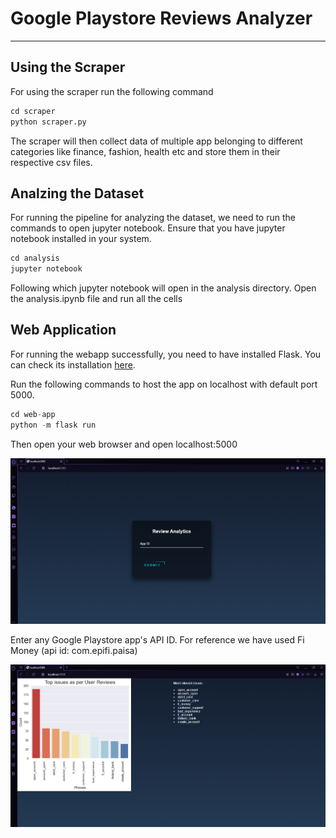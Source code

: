 # Google Playstore Reviews Analyzer

---

## Using the Scraper

For using the scraper run the following command

```python
cd scraper
python scraper.py
```

The scraper will then collect data of multiple app belonging to different categories like finance, fashion, health etc and store them in their
respective csv files.

## Analzing the Dataset

For running the pipeline for analyzing the dataset, we need to run the commands to open jupyter notebook.
Ensure that you have jupyter notebook installed in your system.

```python
cd analysis
jupyter notebook
```

Following which jupyter notebook will open in the analysis directory. Open the analysis.ipynb file and run all the cells

## Web Application

For running the webapp successfully, you need to have installed Flask. You can check its installation [here](https://phoenixnap.com/kb/install-flask).

Run the following commands to host the app on localhost with default port 5000.

```python
cd web-app
python -m flask run
```

Then open your web browser and open localhost:5000

![Home](https://github.com/stalker-john/google-playstore-reviews-analyzer/blob/main/web-app/static/images/ss_home.png?raw=true)

Enter any Google Playstore app's API ID. For reference we have used Fi Money (api id: com.epifi.paisa)

![Output](https://github.com/stalker-john/google-playstore-reviews-analyzer/blob/main/web-app/static/images/ss_output.png?raw=true)
